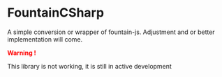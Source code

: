 # FountainCSharp
A simple conversion or wrapper of fountain-js. Adjustment and or better implementation will come.

**<span style='color:red'>Warning !</span>**

This library  is not working, it is still in active development
